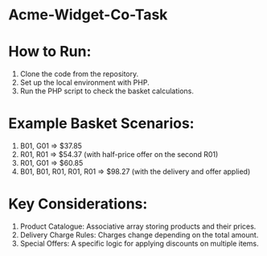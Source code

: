 # Acme-Widget-Co-Task

# How to Run:
1. Clone the code from the repository.
2. Set up the local environment with PHP.
3. Run the PHP script to check the basket calculations.

# Example Basket Scenarios:
1. B01, G01 => $37.85
2. R01, R01 => $54.37 (with half-price offer on the second R01)
3. R01, G01 => $60.85
4. B01, B01, R01, R01, R01 => $98.27 (with the delivery and offer applied)

# Key Considerations:
1. Product Catalogue: Associative array storing products and their prices.
2. Delivery Charge Rules: Charges change depending on the total amount.
3. Special Offers: A specific logic for applying discounts on multiple items.

